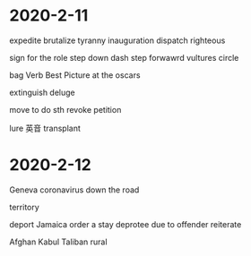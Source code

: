 # 2020-2-11
expedite
brutalize
tyranny
inauguration
dispatch
righteous

sign for the role
step down
dash
step forwawrd
vultures circle

bag Verb
Best Picture at the oscars

extinguish
deluge

move to do sth
revoke
petition

lure 英音
transplant

# 2020-2-12

Geneva
coronavirus
down the road

territory

deport
Jamaica
order a stay
deprotee
due to
offender
reiterate

Afghan
Kabul
Taliban
rural
